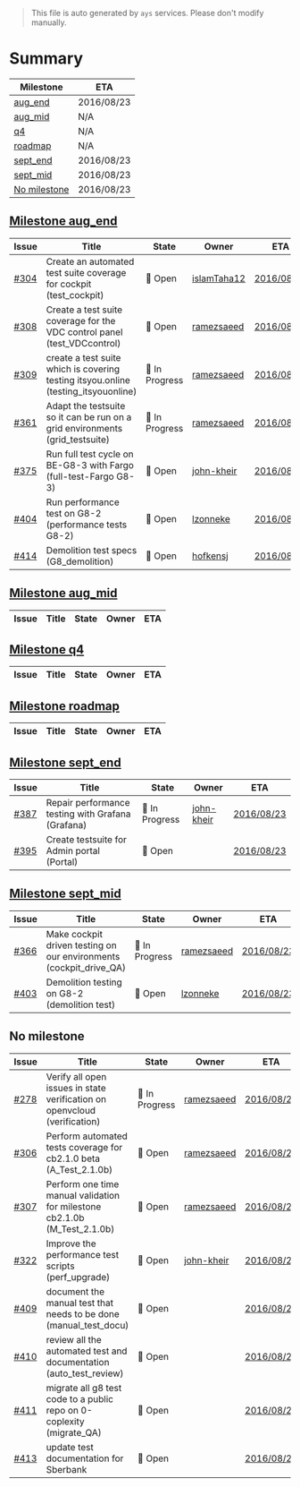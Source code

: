 > This file is auto generated by `ays` services. Please don't modify manually.

# Summary
|Milestone|ETA|
|---------|---|
|[aug_end](#milestone-aug_end)|2016/08/23|
|[aug_mid](#milestone-aug_mid)|N/A|
|[q4](#milestone-q4)|N/A|
|[roadmap](#milestone-roadmap)|N/A|
|[sept_end](#milestone-sept_end)|2016/08/23|
|[sept_mid](#milestone-sept_mid)|2016/08/23|
|[No milestone](#no-milestone)|2016/08/23|

## [Milestone aug_end](milestones/7:aug_end.md)


|Issue|Title|State|Owner|ETA|
|-----|-----|-----|-----|---|
|[#304](https://github.com/gig-projects/org_quality/issues/304)|Create an automated test suite coverage for cockpit (test_cockpit)|:red_circle: Open|[islamTaha12](https://github.com/islamTaha12)|[2016/08/23](https://github.com/gig-projects/org_quality/issues/304#issuecomment-None)|
|[#308](https://github.com/gig-projects/org_quality/issues/308)|Create a test suite coverage for the VDC control panel (test_VDCcontrol)|:red_circle: Open|[ramezsaeed](https://github.com/ramezsaeed)|[2016/08/23](https://github.com/gig-projects/org_quality/issues/308#issuecomment-None)|
|[#309](https://github.com/gig-projects/org_quality/issues/309)|create a test suite which is covering testing itsyou.online (testing_itsyouonline)|:large_blue_circle: In Progress|[ramezsaeed](https://github.com/ramezsaeed)|[2016/08/23](https://github.com/gig-projects/org_quality/issues/309#issuecomment-None)|
|[#361](https://github.com/gig-projects/org_quality/issues/361)|Adapt the testsuite so it can be run on a grid environments (grid_testsuite)|:large_blue_circle: In Progress|[ramezsaeed](https://github.com/ramezsaeed)|[2016/08/23](https://github.com/gig-projects/org_quality/issues/361#issuecomment-None)|
|[#375](https://github.com/gig-projects/org_quality/issues/375)|Run full test cycle on BE-G8-3 with Fargo (full-test-Fargo G8-3)|:red_circle: Open|[john-kheir](https://github.com/john-kheir)|[2016/08/23](https://github.com/gig-projects/org_quality/issues/375#issuecomment-None)|
|[#404](https://github.com/gig-projects/org_quality/issues/404)|Run performance test on G8-2 (performance tests G8-2)|:red_circle: Open|[lzonneke](https://github.com/lzonneke)|[2016/08/23](https://github.com/gig-projects/org_quality/issues/404#issuecomment-None)|
|[#414](https://github.com/gig-projects/org_quality/issues/414)|Demolition test specs (G8_demolition)|:red_circle: Open|[hofkensj](https://github.com/hofkensj)|[2016/08/23](https://github.com/gig-projects/org_quality/issues/414#issuecomment-None)|

## [Milestone aug_mid](milestones/6:aug_mid.md)


|Issue|Title|State|Owner|ETA|
|-----|-----|-----|-----|---|

## [Milestone q4](milestones/10:q4.md)


|Issue|Title|State|Owner|ETA|
|-----|-----|-----|-----|---|

## [Milestone roadmap](milestones/11:roadmap.md)


|Issue|Title|State|Owner|ETA|
|-----|-----|-----|-----|---|

## [Milestone sept_end](milestones/9:sept_end.md)


|Issue|Title|State|Owner|ETA|
|-----|-----|-----|-----|---|
|[#387](https://github.com/gig-projects/org_quality/issues/387)|Repair performance testing with Grafana (Grafana)|:large_blue_circle: In Progress|[john-kheir](https://github.com/john-kheir)|[2016/08/23](https://github.com/gig-projects/org_quality/issues/387#issuecomment-None)|
|[#395](https://github.com/gig-projects/org_quality/issues/395)|Create testsuite for Admin portal (Portal)|:red_circle: Open||[2016/08/23](https://github.com/gig-projects/org_quality/issues/395#issuecomment-None)|

## [Milestone sept_mid](milestones/8:sept_mid.md)


|Issue|Title|State|Owner|ETA|
|-----|-----|-----|-----|---|
|[#366](https://github.com/gig-projects/org_quality/issues/366)|Make cockpit driven testing on our environments (cockpit_drive_QA)|:large_blue_circle: In Progress|[ramezsaeed](https://github.com/ramezsaeed)|[2016/08/23](https://github.com/gig-projects/org_quality/issues/366#issuecomment-None)|
|[#403](https://github.com/gig-projects/org_quality/issues/403)| Demolition testing on G8-2 (demolition test)|:red_circle: Open|[lzonneke](https://github.com/lzonneke)|[2016/08/23](https://github.com/gig-projects/org_quality/issues/403#issuecomment-None)|




## No milestone
|Issue|Title|State|Owner|ETA|
|-----|-----|-----|-----|---|
|[#278](https://github.com/gig-projects/org_quality/issues/278)|Verify all open issues in state verification on openvcloud (verification)|:large_blue_circle: In Progress|[ramezsaeed](https://github.com/ramezsaeed)|[2016/08/23](https://github.com/gig-projects/org_quality/issues/278#issuecomment-None)|
|[#306](https://github.com/gig-projects/org_quality/issues/306)|Perform automated tests coverage for cb2.1.0 beta (A_Test_2.1.0b)|:red_circle: Open|[ramezsaeed](https://github.com/ramezsaeed)|[2016/08/23](https://github.com/gig-projects/org_quality/issues/306#issuecomment-None)|
|[#307](https://github.com/gig-projects/org_quality/issues/307)|Perform one time manual validation for milestone cb2.1.0b (M_Test_2.1.0b)|:red_circle: Open|[ramezsaeed](https://github.com/ramezsaeed)|[2016/08/23](https://github.com/gig-projects/org_quality/issues/307#issuecomment-None)|
|[#322](https://github.com/gig-projects/org_quality/issues/322)|Improve the performance test scripts (perf_upgrade)|:red_circle: Open|[john-kheir](https://github.com/john-kheir)|[2016/08/23](https://github.com/gig-projects/org_quality/issues/322#issuecomment-None)|
|[#409](https://github.com/gig-projects/org_quality/issues/409)|document the manual test that needs to be done (manual_test_docu)|:red_circle: Open||[2016/08/23](https://github.com/gig-projects/org_quality/issues/409#issuecomment-None)|
|[#410](https://github.com/gig-projects/org_quality/issues/410)|review all the automated test and documentation (auto_test_review)|:red_circle: Open||[2016/08/23](https://github.com/gig-projects/org_quality/issues/410#issuecomment-None)|
|[#411](https://github.com/gig-projects/org_quality/issues/411)|migrate all g8 test code to a public repo on 0-coplexity (migrate_QA)|:red_circle: Open||[2016/08/23](https://github.com/gig-projects/org_quality/issues/411#issuecomment-None)|
|[#413](https://github.com/gig-projects/org_quality/issues/413)|update test documentation for Sberbank|:red_circle: Open||[2016/08/23](https://github.com/gig-projects/org_quality/issues/413#issuecomment-None)|
